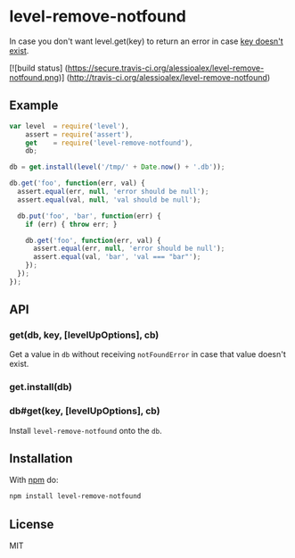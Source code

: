 # level-remove-notfound

In case you don't want level.get(key) to return an error in case [key doesn't exist](https://github.com/rvagg/node-levelup#dbgetkey-options-callback).

[![build status] (https://secure.travis-ci.org/alessioalex/level-remove-notfound.png)] (http://travis-ci.org/alessioalex/level-remove-notfound)

## Example

```js
var level  = require('level'),
    assert = require('assert'),
    get    = require('level-remove-notfound'),
    db;

db = get.install(level('/tmp/' + Date.now() + '.db'));

db.get('foo', function(err, val) {
  assert.equal(err, null, 'error should be null');
  assert.equal(val, null, 'val should be null');

  db.put('foo', 'bar', function(err) {
    if (err) { throw err; }

    db.get('foo', function(err, val) {
      assert.equal(err, null, 'error should be null');
      assert.equal(val, 'bar', 'val === "bar"');
    });
  });
});
```

## API

### get(db, key, [levelUpOptions], cb)

Get a value in `db` without receiving `notFoundError` in case that value doesn't exist.

### get.install(db)
### db#get(key, [levelUpOptions], cb)

Install `level-remove-notfound` onto the `db`.

## Installation

With [npm](https://npmjs.org) do:

```bash
npm install level-remove-notfound
```

## License

MIT
